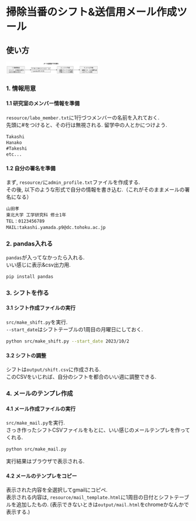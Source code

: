 # 掃除当番のシフト&送信用メール作成ツール

## 使い方
<img src="uml/tool_usage.svg" alt="usage" width="50%">

### 1. 情報用意

#### 1.1 研究室のメンバー情報を準備
`resource/labo_member.txt`に1行づつメンバーの名前を入れておく.  
先頭に\#をつけると、その行は無視される. 留学中の人とかにつけよう.
~~~
Takashi
Hanako
#Takeshi
etc...
~~~

#### 1.2 自分の署名を準備
まず, `resource/`に`admin_profile.txt`ファイルを作成する.  
その後, 以下のような形式で自分の情報を書き込む.（これがそのままメールの署名になる）
~~~txt
山田孝
東北大学 工学研究科 修士1年
TEL：0123456789
MAIL:takashi.yamada.p9@dc.tohoku.ac.jp
~~~

### 2. pandas入れる
`pandas`が入ってなかったら入れる.  
いい感じに表示&csv出力用.
~~~bash
pip install pandas
~~~

### 3. シフトを作る
#### 3.1 シフト作成ファイルの実行
`src/make_shift.py`を実行.  
`--start_date`はシフトテーブルの1周目の月曜日にしておく.  
~~~bash
python src/make_shift.py --start_date 2023/10/2
~~~
#### 3.2 シフトの調整
シフトは`output/shift.csv`に作成される.  
このCSVをいじれば、自分のシフトを都合のいい週に調整できる.

### 4. メールのテンプレ作成
#### 4.1 メール作成ファイルの実行
`src/make_mail.py`を実行.  
さっき作ったシフトCSVファイルをもとに、いい感じのメールテンプレを作ってくれる.
~~~bash
python src/make_mail.py
~~~
実行結果はブラウザで表示される.

#### 4.2 メールのテンプレをコピー
表示された内容を全選択してgmailにコピペ.  
表示される内容は, `resource/mail_template.html`に1周目の日付とシフトテーブルを追加したもの.
(表示できないときは`output/mail.html`をchromeかなんかで表示する.)  